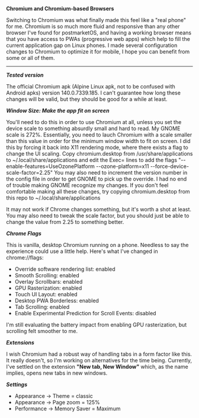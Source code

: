 **Chromium and Chromium-based Browsers**

Switching to Chromium was what finally made this feel
like a "real phone" for me. Chromium is so much
more fluid and responsive than any other browser I've
found for postmarketOS, and having a working browser
means that you have access to PWAs (progressive web
apps) which help to fill the current application gap
on Linux phones. I made several configuration changes
to Chromium to optimize it for mobile, I hope you can
benefit from some or all of them.

---

***Tested version***

The official Chromium apk (Alpine Linux apk, not to be
confused with Android apks) version 140.0.7339.185.
I can't guarantee how long these changes will be valid,
but they should be good for a while at least.


***Window Size: Make the app fit on screen***

You'll need to do this in order to use Chromium at
all, unless you set the device scale to something
absurdly small and hard to read. My GNOME scale is 272%.
Essentially, you need to lauch Chromium with a scale
smaller than this value in order for the minimum window
width to fit on screen. I did this by forcing it back
into X11 rendering mode, where there exists a flag to
change the UI scaling. Copy chromium.desktop from
/usr/share/applications to ~/.local/share/applications
and edit the Exec= lines to add the flags
"--enable-features=UseOzonePlatform --ozone-platform=x11 --force-device-scale-factor=2.25"
You may also need to increment the
version number in the config file in order to get GNOME
to pick up the override. I had no end of trouble making
GNOME recognize my changes. If you don't feel
comfortable making all these changes, try copying
chromium.desktop from this repo to
~/.local/share/applications

It may not work if Chrome changes something, but it's
worth a shot at least.
You may also need to tweak the scale factor, but you
should just be able to change the value from 2.25 to
something better.

***Chrome Flags***

This is vanilla, desktop Chromium running on a phone.
Needless to say the experience could use a little
help. Here's what I've changed in chrome://flags:
- Override software rendering list: enabled
- Smooth Scrolling: enabled
- Overlay Scrollbars: enabled
- GPU Rasterization: enabled
- Touch UI Layout: enabled
- Desktop PWA Borderless: enabled
- Tab Scrolling: enabled
- Enable Experimental Prediction for Scroll Events: disabled

I'm still evaluating the battery impact from enabling
GPU rasterization, but scrolling felt smoother to me.

***Extensions***

I wish Chromium had a robust way of handling tabs in a form
factor like this. It really doesn't, so I'm working on
alternatives for the time being. Currently, I've
settled on the extension **"New tab, New Window"**
which, as the name implies, opens new tabs in new windows.

***Settings***

- Appearance -> Theme = classic
- Appearance -> Page zoom = 125%
- Performance -> Memory Saver = Maximum
